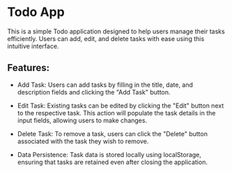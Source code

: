 # Todo App

This is a simple Todo application designed to help users manage their tasks efficiently. 
Users can add, edit, and delete tasks with ease using this intuitive interface.

## Features:

* Add Task: Users can add tasks by filling in the title, date, and description fields and clicking the "Add Task" button.

* Edit Task: Existing tasks can be edited by clicking the "Edit" button next to the respective task.
  This action will populate the task details in the input fields, allowing users to make changes.

* Delete Task: To remove a task, users can click the "Delete" button associated with the task they wish to remove.

* Data Persistence: Task data is stored locally using localStorage, ensuring that tasks are retained even after closing the application.

